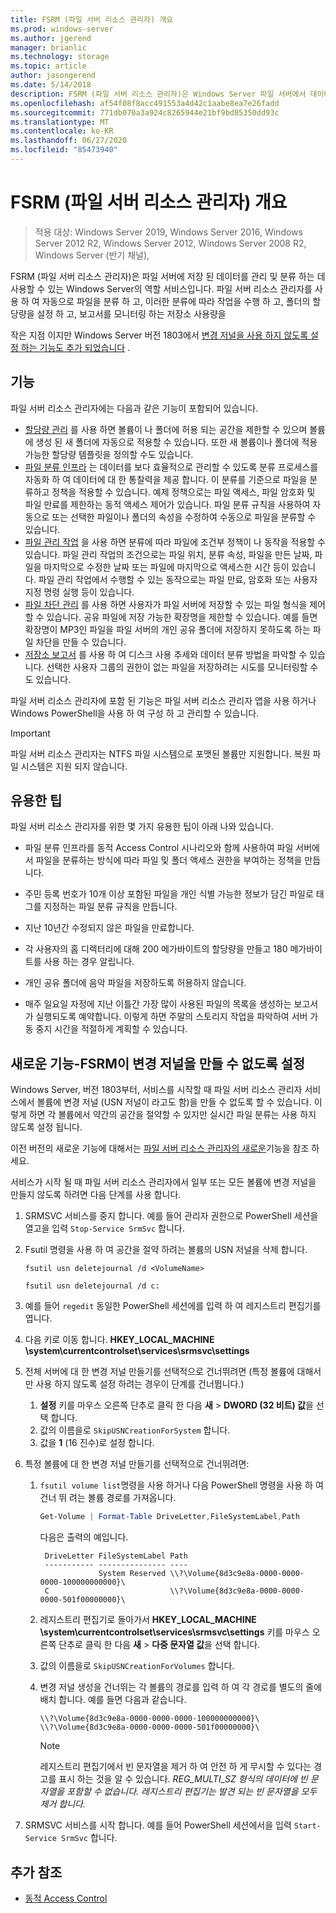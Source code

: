 ```yaml
---
title: FSRM (파일 서버 리소스 관리자) 개요
ms.prod: windows-server
ms.author: jgerend
manager: brianlic
ms.technology: storage
ms.topic: article
author: jasongerend
ms.date: 5/14/2018
description: FSRM (파일 서버 리소스 관리자)은 Windows Server 파일 서버에서 데이터를 관리 및 분류 하는 데 사용할 수 있는 도구입니다.
ms.openlocfilehash: af54f08f8acc491553a4d42c1aabe8ea7e26fadd
ms.sourcegitcommit: 771db070a3a924c8265944e21bf9bd85350dd93c
ms.translationtype: MT
ms.contentlocale: ko-KR
ms.lasthandoff: 06/27/2020
ms.locfileid: "85473940"
---
```

# <a name="file-server-resource-manager-fsrm-overview"></a>FSRM (파일 서버 리소스 관리자) 개요

> 적용 대상: Windows Server 2019, Windows Server 2016, Windows Server 2012 R2, Windows Server 2012, Windows Server 2008 R2, Windows Server (반기 채널),

FSRM (파일 서버 리소스 관리자)은 파일 서버에 저장 된 데이터를 관리 및 분류 하는 데 사용할 수 있는 Windows Server의 역할 서비스입니다. 파일 서버 리소스 관리자를 사용 하 여 자동으로 파일을 분류 하 고, 이러한 분류에 따라 작업을 수행 하 고, 폴더의 할당량을 설정 하 고, 보고서를 모니터링 하는 저장소 사용량을

작은 지점 이지만 Windows Server 버전 1803에서 [변경 저널을 사용 하지 않도록 설정 하는 기능도 추가 되었습니다](#whats-new) .

## <a name="features"></a>기능

파일 서버 리소스 관리자에는 다음과 같은 기능이 포함되어 있습니다.

-   [할당량 관리](quota-management.md) 를 사용 하면 볼륨이 나 폴더에 허용 되는 공간을 제한할 수 있으며 볼륨에 생성 된 새 폴더에 자동으로 적용할 수 있습니다. 또한 새 볼륨이나 폴더에 적용 가능한 할당량 템플릿을 정의할 수도 있습니다.
-   [파일 분류 인프라](classification-management.md) 는 데이터를 보다 효율적으로 관리할 수 있도록 분류 프로세스를 자동화 하 여 데이터에 대 한 통찰력을 제공 합니다. 이 분류를 기준으로 파일을 분류하고 정책을 적용할 수 있습니다. 예제 정책으로는 파일 액세스, 파일 암호화 및 파일 만료를 제한하는 동적 액세스 제어가 있습니다. 파일 분류 규칙을 사용하여 자동으로 또는 선택한 파일이나 폴더의 속성을 수정하여 수동으로 파일을 분류할 수 있습니다.
-   [파일 관리 작업](file-management-tasks.md) 을 사용 하면 분류에 따라 파일에 조건부 정책이 나 동작을 적용할 수 있습니다. 파일 관리 작업의 조건으로는 파일 위치, 분류 속성, 파일을 만든 날짜, 파일을 마지막으로 수정한 날짜 또는 파일에 마지막으로 액세스한 시간 등이 있습니다. 파일 관리 작업에서 수행할 수 있는 동작으로는 파일 만료, 암호화 또는 사용자 지정 명령 실행 등이 있습니다.
-   [파일 차단 관리](file-screening-management.md) 를 사용 하면 사용자가 파일 서버에 저장할 수 있는 파일 형식을 제어할 수 있습니다. 공유 파일에 저장 가능한 확장명을 제한할 수 있습니다. 예를 들면 확장명이 MP3인 파일을 파일 서버의 개인 공유 폴더에 저장하지 못하도록 하는 파일 차단을 만들 수 있습니다.
-   [저장소 보고서](storage-reports-management.md) 를 사용 하 여 디스크 사용 추세와 데이터 분류 방법을 파악할 수 있습니다. 선택한 사용자 그룹의 권한이 없는 파일을 저장하려는 시도를 모니터링할 수도 있습니다.

파일 서버 리소스 관리자에 포함 된 기능은 파일 서버 리소스 관리자 앱을 사용 하거나 Windows PowerShell을 사용 하 여 구성 하 고 관리할 수 있습니다.

> [!IMPORTANT]
>  파일 서버 리소스 관리자는 NTFS 파일 시스템으로 포맷된 볼륨만 지원합니다. 복원 파일 시스템은 지원 되지 않습니다.

## <a name="practical-applications"></a>유용한 팁
 파일 서버 리소스 관리자를 위한 몇 가지 유용한 팁이 아래 나와 있습니다.

-   파일 분류 인프라를 동적 Access Control 시나리오와 함께 사용하여 파일 서버에서 파일을 분류하는 방식에 따라 파일 및 폴더 액세스 권한을 부여하는 정책을 만듭니다.

-   주민 등록 번호가 10개 이상 포함된 파일을 개인 식별 가능한 정보가 담긴 파일로 태그를 지정하는 파일 분류 규칙을 만듭니다.

-   지난 10년간 수정되지 않은 파일을 만료합니다.

-   각 사용자의 홈 디렉터리에 대해 200 메가바이트의 할당량을 만들고 180 메가바이트를 사용 하는 경우 알립니다.

-   개인 공유 폴더에 음악 파일을 저장하도록 허용하지 않습니다.

-   매주 일요일 자정에 지난 이틀간 가장 많이 사용된 파일의 목록을 생성하는 보고서가 실행되도록 예약합니다. 이렇게 하면 주말의 스토리지 작업을 파악하여 서버 가동 중지 시간을 적절하게 계획할 수 있습니다.

## <a name="whats-new---prevent-fsrm-from-creating-change-journals"></a><a name="whats-new"></a>새로운 기능-FSRM이 변경 저널을 만들 수 없도록 설정

Windows Server, 버전 1803부터, 서비스를 시작할 때 파일 서버 리소스 관리자 서비스에서 볼륨에 변경 저널 (USN 저널이 라고도 함)을 만들 수 없도록 할 수 있습니다. 이렇게 하면 각 볼륨에서 약간의 공간을 절약할 수 있지만 실시간 파일 분류는 사용 하지 않도록 설정 됩니다.

이전 버전의 새로운 기능에 대해서는 [파일 서버 리소스 관리자의 새로운](https://technet.microsoft.com/library/dn383587.aspx)기능을 참조 하세요.

서비스가 시작 될 때 파일 서버 리소스 관리자에서 일부 또는 모든 볼륨에 변경 저널을 만들지 않도록 하려면 다음 단계를 사용 합니다.

1. SRMSVC 서비스를 중지 합니다. 예를 들어 관리자 권한으로 PowerShell 세션을 열고을 입력 `Stop-Service SrmSvc` 합니다.
2. Fsutil 명령을 사용 하 여 공간을 절약 하려는 볼륨의 USN 저널을 삭제 합니다.

      ```
      fsutil usn deletejournal /d <VolumeName>
      ```
    `fsutil usn deletejournal /d c:`

3. 예를 들어 `regedit` 동일한 PowerShell 세션에를 입력 하 여 레지스트리 편집기를 엽니다.
4. 다음 키로 이동 합니다. **HKEY_LOCAL_MACHINE \system\currentcontrolset\services\srmsvc\settings**
5. 전체 서버에 대 한 변경 저널 만들기를 선택적으로 건너뛰려면 (특정 볼륨에 대해서만 사용 하지 않도록 설정 하려는 경우이 단계를 건너뜁니다.)
    1. **설정** 키를 마우스 오른쪽 단추로 클릭 한 다음 **새**  >  **DWORD (32 비트) 값**을 선택 합니다.
    1. 값의 이름을로 `SkipUSNCreationForSystem` 합니다.
    1. 값을 **1** (16 진수)로 설정 합니다.
6. 특정 볼륨에 대 한 변경 저널 만들기를 선택적으로 건너뛰려면:
    1. `fsutil volume list`명령을 사용 하거나 다음 PowerShell 명령을 사용 하 여 건너 뛰 려는 볼륨 경로를 가져옵니다.
        ```PowerShell
        Get-Volume | Format-Table DriveLetter,FileSystemLabel,Path
        ```
       다음은 출력의 예입니다.

       ```
        DriveLetter FileSystemLabel Path
        ----------- --------------- ----
                    System Reserved \\?\Volume{8d3c9e8a-0000-0000-0000-100000000000}\
        C                           \\?\Volume{8d3c9e8a-0000-0000-0000-501f00000000}\
       ```
    2. 레지스트리 편집기로 돌아가서 **HKEY_LOCAL_MACHINE \system\currentcontrolset\services\srmsvc\settings** 키를 마우스 오른쪽 단추로 클릭 한 다음 **새**  >  **다중 문자열 값**을 선택 합니다.
    3. 값의 이름을로 `SkipUSNCreationForVolumes` 합니다.
    4. 변경 저널 생성을 건너뛰는 각 볼륨의 경로를 입력 하 여 각 경로를 별도의 줄에 배치 합니다. 예를 들면 다음과 같습니다.

        ```
        \\?\Volume{8d3c9e8a-0000-0000-0000-100000000000}\
        \\?\Volume{8d3c9e8a-0000-0000-0000-501f00000000}\
        ```

        > [!NOTE]
        > 레지스트리 편집기에서 빈 문자열을 제거 하 여 안전 하 게 무시할 수 있다는 경고를 표시 하는 것을 알 수 있습니다. *REG_MULTI_SZ 형식의 데이터에 빈 문자열을 포함할 수 없습니다. 레지스트리 편집기는 발견 되는 빈 문자열을 모두 제거 합니다.*

7. SRMSVC 서비스를 시작 합니다. 예를 들어 PowerShell 세션에서을 입력 `Start-Service SrmSvc` 합니다.



## <a name="additional-references"></a>추가 참조

- [동적 Access Control](https://technet.microsoft.com/library/dn408191(v=ws.11).aspx)